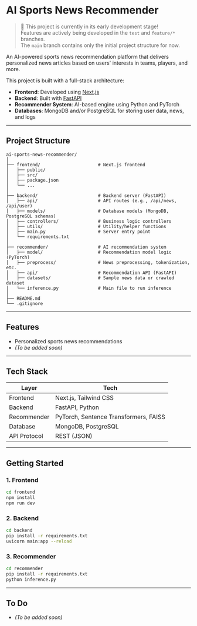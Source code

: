 # AI Sports News Recommender

> 🚧 This project is currently in its early development stage!  
> Features are actively being developed in the `test` and `feature/*` branches.  
> The `main` branch contains only the initial project structure for now.

An AI-powered sports news recommendation platform that delivers personalized news articles based on users' interests in teams, players, and more.

This project is built with a full-stack architecture:
- **Frontend**: Developed using [Next.js](https://nextjs.org/)
- **Backend**: Built with [FastAPI](https://fastapi.tiangolo.com/)
- **Recommender System**: AI-based engine using Python and PyTorch
- **Databases**: MongoDB and/or PostgreSQL for storing user data, news, and logs
---

## Project Structure

```
ai-sports-news-recommender/
│
├── frontend/                      # Next.js frontend
│   ├── public/
│   ├── src/
│   ├── package.json
│   └── ...
│
├── backend/                       # Backend server (FastAPI)
│   ├── api/                       # API routes (e.g., /api/news, /api/user)
│   ├── models/                    # Database models (MongoDB, PostgreSQL schemas)
│   ├── controllers/               # Business logic controllers
│   ├── utils/                     # Utility/helper functions
│   ├── main.py                    # Server entry point
│   └── requirements.txt
│
├── recommender/                   # AI recommendation system
│   ├── model/                     # Recommendation model logic (PyTorch)
│   ├── preprocess/                # News preprocessing, tokenization, etc.
│   ├── api/                       # Recommendation API (FastAPI)
│   ├── datasets/                  # Sample news data or crawled dataset
│   └── inference.py               # Main file to run inference
│
├── README.md
└── .gitignore
```
---

## Features

- Personalized sports news recommendations
- _(To be added soon)_

---

## Tech Stack

| Layer | Tech |
|-------|------|
| Frontend | Next.js, Tailwind CSS |
| Backend | FastAPI, Python |
| Recommender | PyTorch, Sentence Transformers, FAISS |
| Database | MongoDB, PostgreSQL |
| API Protocol | REST (JSON) |

---

## Getting Started

### 1. Frontend

```bash
cd frontend
npm install
npm run dev
```

### 2. Backend
```bash
cd backend
pip install -r requirements.txt
uvicorn main:app --reload
```

### 3. Recommender
```bash
cd recommender
pip install -r requirements.txt
python inference.py
```
---
## To Do
- _(To be added soon)_
